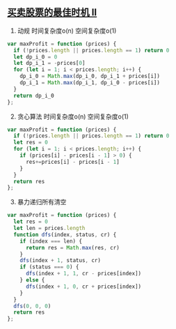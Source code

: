 ## [买卖股票的最佳时机 II](https://leetcode-cn.com/problems/best-time-to-buy-and-sell-stock-ii/)

1. 动规 时间复杂度o(n) 空间复杂度o(1)
```js
var maxProfit = function (prices) {
  if (!prices.length || prices.length == 1) return 0
  let dp_i_0 = 0
  let dp_i_1 = -prices[0]
  for (let i = 1; i < prices.length; i++) {
    dp_i_0 = Math.max(dp_i_0, dp_i_1 + prices[i])
    dp_i_1 = Math.max(dp_i_1, dp_i_0 - prices[i])
  }
  return dp_i_0
};
```
2. 贪心算法 时间复杂度o(n) 空间复杂度o(1)
```js
var maxProfit = function (prices) {
  if (!prices.length || prices.length == 1) return 0
  let res = 0
  for (let i = 1; i < prices.length; i++) {
    if (prices[i] - prices[i - 1] > 0) {
      res+=prices[i] - prices[i - 1]
    }
  }
  return res
};
```

3. 暴力递归所有清空
```js
var maxProfit = function (prices) {
  let res = 0
  let len = prices.length
  function dfs(index, status, cr) {
    if (index === len) {
      return res = Math.max(res, cr)
    }
    dfs(index + 1, status, cr)
    if (status === 0) {
      dfs(index + 1, 1, cr - prices[index])
    } else {
      dfs(index + 1, 0, cr + prices[index])
    }
  }
  dfs(0, 0, 0)
  return res
};
```